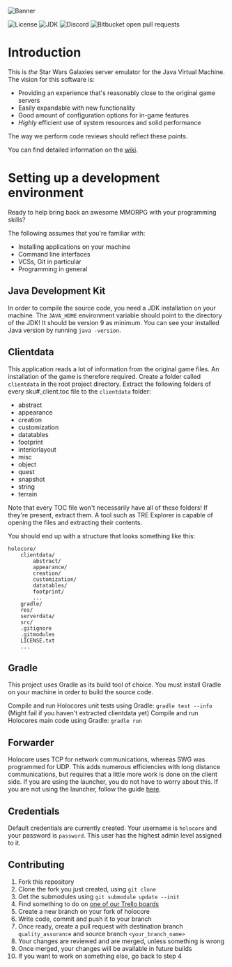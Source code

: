 ![Banner](https://imgur.com/V14kDE5.png)

![License](https://img.shields.io/badge/license-GPLv3-blue.svg?longCache=true&style=flat)
![JDK](https://img.shields.io/badge/JDK-9-blue.svg?longCache=true&style=flat)
![Discord](https://img.shields.io/discord/373548910225915905.svg)
![Bitbucket open pull requests](https://img.shields.io/bitbucket/pr/projectswg/holocore.svg)

# Introduction #

This is *the* Star Wars Galaxies server emulator for the Java Virtual Machine. The vision for this software is:

* Providing an experience that's reasonably close to the original game servers
* Easily expandable with new functionality
* Good amount of configuration options for in-game features
* *Highly* efficient use of system resources and solid performance

The way we perform code reviews should reflect these points.

You can find detailed information on the [wiki](https://bitbucket.org/projectswg/holocore/wiki/Home).

# Setting up a development environment #

Ready to help bring back an awesome MMORPG with your programming skills?

The following assumes that you're familiar with:

* Installing applications on your machine
* Command line interfaces
* VCSs, Git in particular
* Programming in general

## Java Development Kit ##

In order to compile the source code, you need a JDK installation on your machine. The `JAVA_HOME` environment variable
should point to the directory of the JDK! It should be version 9 as minimum. You can see your installed Java version
by running `java -version`.

## Clientdata ##

This application reads a lot of information from the original game files. An installation of the game is therefore
required. Create a folder called `clientdata` in the root project directory. Extract the following folders of every
sku#_client.toc file to the `clientdata` folder:

* abstract
* appearance
* creation
* customization
* datatables
* footprint
* interiorlayout
* misc
* object
* quest
* snapshot
* string
* terrain

Note that every TOC file won't necessarily have all of these folders! If they're present, extract them.
A tool such as TRE Explorer is capable of opening the files and extracting their contents.

You should end up with a structure that looks something like this:
```
holocore/
	clientdata/
		abstract/
		appearance/
		creation/
		customization/
		datatables/
		footprint/
		...
	gradle/
	res/
	serverdata/
	src/
	.gitignore
	.gitmodules
	LICENSE.txt
	...
```

## Gradle ##

This project uses Gradle as its build tool of choice. You must install Gradle on your machine in order to build the
source code.

Compile and run Holocores unit tests using Gradle: `gradle test --info` (Might fail if you haven't extracted clientdata yet)
Compile and run Holocores main code using Gradle: `gradle run`

## Forwarder ##

Holocore uses TCP for network communications, whereas SWG was programmed for UDP.  This adds numerous efficiencies with
long distance communications, but requires that a little more work is done on the client side.  If you are using the
launcher, you do not have to worry about this.  If you are not using the launcher, follow the guide
[here](https://bitbucket.org/projectswg/forwarder).

## Credentials ##

Default credentials are currently created. Your username is `holocore` and your password is `password`. This user has the
highest admin level assigned to it.

## Contributing ##

1. Fork this repository
2. Clone the fork you just created, using `git clone`
3. Get the submodules using `git submodule update --init`
4. Find something to do on [one of our Trello boards](https://trello.com/projectswg)
5. Create a new branch on your fork of holocore
6. Write code, commit and push it to your branch
7. Once ready, create a pull request with destination branch `quality_assurance` and source branch
`<your_branch_name>`
8. Your changes are reviewed and are merged, unless something is wrong
9. Once merged, your changes will be available in future builds
10. If you want to work on something else, go back to step 4
